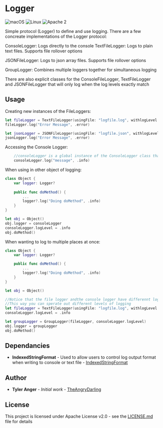# Logger
![macOS](https://img.shields.io/badge/os-macOS-green.svg?style=flat)
![Linux](https://img.shields.io/badge/os-linux-green.svg?style=flat)
![Apache 2](https://img.shields.io/badge/license-Apache2-blue.svg?style=flat)

Simple protocol (Logger) to define and use logging.
There are a few concreate implementations of the Logger protocol: 

ConsoleLogger: Logs directly to the console 
TextFileLogger: Logs to plain text files.  Supports file rollover options

JSONFileLogger: Logs to json array files.  Supports file rollover options

GroupLogger: Combines multiple loggers together for simultaneous logging

There are also explicit classes for the ConsoleFileLogger, TextFileLogger and JSONFileLogger that will only log when the log levels exactly match

## Usage
Creating new instances of the FileLoggers:
```Swift
let fileLogger = TextFileLogger(usingFile: "logfile.log", withlogLevel: .info)
fileLogger.log("Error Message", .error)

let jsonLogger = JSONFileLogger(usingFile: "logfile.json", withlogLevel: .info)
jsonLogger.log("Error Message", .error)
```
Accessing the Console Logger: 
```Swift
    //consoleLogger is a global instance of the ConsoleLogger class that is already initialized.
    consoleLogger.log("message", .info)
```

When using in other object of logging:
```Swift
class Object {
    var logger: Logger?
    
    public func doMethod() {
        ...
        logger?.log("Doing doMethod", .info)
    }
}

let obj = Object()
obj.logger = consoleLogger
consoleLogger.logLevel = .info
obj.doMethod()
```

When wanting to log to multiple places at once:
```Swift
class Object {
    var logger: Logger?

    public func doMethod() {
        ...
        logger?.log("Doing doMethod", .info)
    }
}

let obj = Object()

//Notice that the file logger andthe console logger have differennt log levels...
//This way you can sperate out different levels of logging
let fileLogger = TextFileLogger(usingFile: "logfile.log", withlogLevel: .error)
consoleLogger.logLevel = .info

let groupLogger = GroupLogger(fileLogger, consoleLogger.logLevel)
obj.logger = groupLogger
obj.doMethod()
```

## Dependancies
* **IndexedStringFormat** - Used to allow users to control log output format when writing to console or text file  - [IndexedStringFormat](https://github.com/TheAngryDarling/IndexedStringFormat)


## Author

* **Tyler Anger** - *Initial work* - [TheAngryDarling](https://github.com/TheAngryDarling)


## License

This project is licensed under Apache License v2.0 - see the [LICENSE.md](LICENSE.md) file for details
